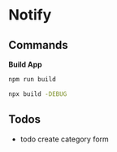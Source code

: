 # Notify

##

## Commands

**Build App**

```sh
npm run build
```

```sh
npx build -DEBUG
```

## Todos

- todo create category form
